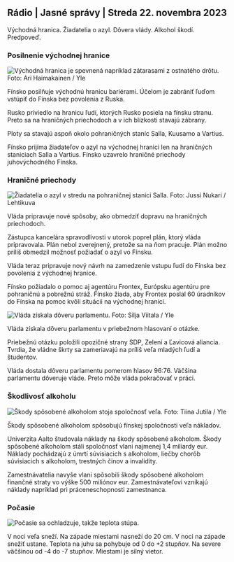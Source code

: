 ## Rádio \| Jasné správy \| Streda 22. novembra 2023

Východná hranica. Žiadatelia o azyl. Dôvera vlády. Alkohol škodí. Predpoveď.

### Posilnenie východnej hranice

![Východná hranica je spevnená napríklad zátarasami z ostnatého drôtu. Foto: Ari Haimakainen / Yle](https://images.cdn.yle.fi/image/upload/c_crop,h_3078,w_5472,x_0,y_157/ar_1.7777777777777777,c_fill,g_faces,/wd_6q_auto:eco/f_auto/fl_lossy/v1700489748/39-1203622655b691ed016a)

Fínsko posilňuje východnú hranicu bariérami. Účelom je zabrániť ľuďom vstúpiť do Fínska bez povolenia z Ruska.

Rusko priviedlo na hranicu ľudí, ktorých Rusko posiela na fínsku stranu. Preto sa na hraničných priechodoch a v ich blízkosti stavajú zábrany.

Ploty sa stavajú aspoň okolo pohraničných staníc Salla, Kuusamo a Vartius.

Fínsko prijíma žiadateľov o azyl na východnej hranici len na hraničných staniciach Salla a Vartius. Fínsko uzavrelo hraničné priechody juhovýchodného Fínska.

### Hraničné priechody

![Žiadatelia o azyl v stredu na pohraničnej stanici Salla. Foto: Jussi Nukari / Lehtikuva](https://images.cdn.yle.fi/image/upload/c_crop,h_2879,w_5119,x_0,y_429/ar_1.7777777777777777,c_fill,g_faces,/002pr67q_auto:eco/f_auto/fl_lossy/v1700655653/39-1204918655df1f3cef50)

Vláda pripravuje nové spôsoby, ako obmedziť dopravu na hraničných priechodoch.

Zástupca kancelára spravodlivosti v utorok poprel plán, ktorý vláda pripravovala. Plán nebol zverejnený, pretože sa na ňom pracuje. Plán možno príliš obmedzil možnosť požiadať o azyl vo Fínsku.

Vláda teraz pripravuje nový návrh na zamedzenie vstupu ľudí do Fínska bez povolenia z východnej hranice.

Fínsko požiadalo o pomoc aj agentúru Frontex, Európsku agentúru pre pohraničnú a pobrežnú stráž. Fínsko žiada, aby Frontex poslal 60 úradníkov do Fínska na pomoc kvôli situácii na východnej hranici.

![Vláda získala dôveru parlamentu. Foto: Silja Viitala / Yle](https://images.cdn.yle.fi/image/upload/c_crop,h_2241,w_3983,x_0,y_325/ar_1.7777777777777777,c_fill,g_faces,h_1200.0q_auto:eco/f_auto/fl_lossy/v1696934704/39-118409465252a7d6dc9d)

Vláda získala dôveru parlamentu v priebežnom hlasovaní o otázke.

Priebežnú otázku položili opozičné strany SDP, Zelení a Ľavicová aliancia. Tvrdia, že vládne škrty sa zameriavajú na príliš veľa mladých ľudí a študentov.

Vláda dostala dôveru parlamentu pomerom hlasov 96:76. Väčšina parlamentu dôveruje vláde. Preto môže vláda pokračovať v práci.

### Škodlivosť alkoholu

![Škody spôsobené alkoholom stoja spoločnosť veľa. Foto: Tiina Jutila / Yle](https://images.cdn.yle.fi/image/upload/c_crop,h_2944,w_5235,x_0,y_312/ar_1.7777777777777777,c_fill,g_faces,h_1200.0q_auto:eco/f_auto/fl_lossy/v1700406169/39-1203003655a1febe291f)

Škody spôsobené alkoholom spôsobujú fínskej spoločnosti veľa nákladov.

Univerzita Aalto študovala náklady na škody spôsobené alkoholom. Škody spôsobené alkoholom stáli spoločnosť vlani najmenej 1,4 miliardy eur. Náklady pochádzajú z úmrtí súvisiacich s alkoholom, liečby chorôb súvisiacich s alkoholom, trestných činov a invalidity.

Zamestnávatelia navyše vlani spôsobili škody spôsobené alkoholom finančné straty vo výške 500 miliónov eur. Zamestnávateľovi vznikajú náklady napríklad pri práceneschopnosti zamestnanca.

### Počasie

![Počasie sa ochladzuje, takže teplota stúpa.](https://images.cdn.yle.fi/image/upload/c_crop,h_1080,w_1919,x_0,y_0/ar_1.7777777777777777,c_fill,g_50,h_167/dpr_1.0/q_auto:eco/f_auto/fl_lossy/v1700671048/39-1205140655e2e229bced)

V noci veľa sneží. Na západe miestami nasneží do 20 cm. V noci na západe snežiť ustane. Teplota na juhu sa pohybuje od 0 do +2 stupňov. Na severe väčšinou od -4 do -7 stupňov. Miestami je silný vietor.